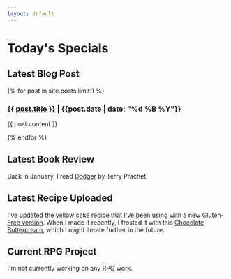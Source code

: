 ```yaml
---
layout: default
---
```


# Today's Specials

## Latest Blog Post

{% for post in site.posts limit:1 %}

<h3><a href="{{ post.url }}">{{ post.title }}</a> | {{post.date | date: "%d %B %Y"}}</h3>

<article> {{ post.content }} </article>

{% endfor %}

## Latest Book Review

Back in January, I read [Dodger](/Book-Review/Dodger) by Terry Prachet.

## Latest Recipe Uploaded

I've updated the yellow cake recipe that I've been using with a new [Gluten-Free version](/recipes/Yellow-Cake). When I made it recently, I frosted it with this [Chocolate Buttercream](/recipes/Chocolate-Buttercream), which I might iterate further in the future.

## Current RPG Project
I'm not currently working on any RPG work.
